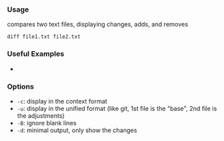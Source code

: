 ### Usage
compares two text files, displaying changes, adds, and removes

`diff file1.txt file2.txt`

### Useful Examples
- 


### Options
- `-c`: display in the context format
- `-u`: display in the unified format (like git, 1st file is the "base", 2nd file is the adjustments)
- `-B`: ignore blank lines
- `-d`: minimal output, only show the changes